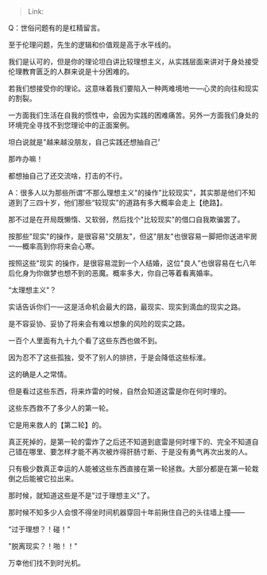 > Link: 

Q：世俗问题有的是杠精留言。

至于伦理问题，先生的逻辑和价值观是高于水平线的。

我们是认可的，但是你的理论坦白讲比较理想主义，从实践层面来讲对于身处接受伦理教育匮乏的人群来说是十分困难的。

若我们想接受你的理论。这意味着我们要陷入一种两难境地一—心灵的向往和现实的割裂。

一方面我们生活在自我的惯性中，会因为实践的困难痛苦。另外一方面我们身处的环境完全寻找不到您理论中的正面案例。

坦白说就是"越来越没朋友，自己实践还想抽自己〞

那咋办嘛！

都想抽自己了还交流啥，打击的不行。

A：很多人以为那些所谓“不那么理想主义"的操作"比较现实"，其实那是他们不知道到了三四十岁，他们那些“较现实"的道路有多大概率会走上【绝路】。

那不过是在开局既懒惰、又软弱，然后找个"比较现实"的借口自我欺骗罢了。

按那些"现实"的操作，是很容易"交朋友"，但这"朋友"也很容易一脚把你送进牢房一—概率高到你将来会心寒。

按照这些"现实 的操作，是很容易混到一个人结婚，这位"良人”也很容易在七八年后化身为你做梦也想不到的恶魔。概率多大，你自己等着看离婚率。

“太理想主义"？

实话告诉你们一—这是活命机会最大的路，最现实、现实到滴血的现实之路。

是不容妥协、妥协了将来会有难以想象的风险的现实之路。

一百个人里面有九十九个看了这些东西也做不到。

因为忍不了这些孤独，受不了别人的排挤，于是会降低这些标淮。

这的确是人之常情。

但是看过这些东西，将来炸雷的时候，自然会知道这雷是你在何时埋的。

这些东西救不了多少人的第一轮。

它是用来救人的【第二轮】的。

真正死掉的，是第一轮的雷炸了之后还不知道到底雷是何时埋下的、完全不知道自己错在哪里、要怎样才能不再次被炸得肝肠寸断、于是没有勇气再次出发的人。

只有极少数真正幸运的人能被这些东西直接在第一轮拯救。大部分都是在第一轮栽倒之后能被它拉出来。

那时候，就知道这些是不是"过于理想主义"了。

那时候不知多少人会恨不得坐时间机器穿回十年前揪住自己的头往墙上撞——

“过于理想？！碰！"

"脱离现实？！啪！！"

万幸他们找不到时光机。
